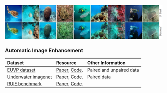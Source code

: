 ![det-1a](/ims/paired_euvp.jpg)

### Automatic Image Enhancement
| Dataset  | Resource   | Other Information |
|:------------------------|:---------------------|:---------------------|
| [EUVP dataset](http://irvlab.cs.umn.edu/resources/euvp-dataset) | [Paper](https://arxiv.org/abs/1903.09766), [Code](https://github.com/xahidbuffon/funie-gan). | Paired and unpaired data |
| [Underwater imagenet](http://irvlab.cs.umn.edu/resources/) | [Paper](https://ieeexplore.ieee.org/document/8460552), [Code](https://github.com/cameronfabbri/Underwater-Color-Correction). | Paired data |
| [RUIE benchmark](http://irvlab.cs.umn.edu/resources/euvp-dataset) | [Paper](https://arxiv.org/pdf/1901.05320.pdf), [Code](https://github.com/dlut-dimt/Realworld-Underwater-Image-Enhancement-RUIE-Benchmark). |  |


